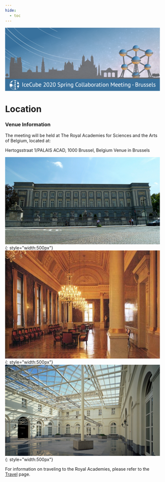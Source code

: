 ```yaml
---
hide:
  - toc
---
```


![2020 Spring Virtual Collaboration Meeting](IceCubeMeeting_FinalBanner_v2.png)

# Location

### Venue Information

The meeting will be held at The Royal Academies for Sciences and the Arts of Belgium, located at:

Hertogsstraat 1/PALAIS ACAD, 1000 Brussel, Belgium
Venue in Brussels

![2020 Spring Virtual Collaboration Meeting](Royal_Academy_Image.jpg){: style="width:500px"}
![2020 Spring Virtual Collaboration Meeting](venue1.jpg){: style="width:500px"}
![2020 Spring Virtual Collaboration Meeting](venue2.jpg){: style="width:500px"}


For information on traveling to the Royal Academies, please refer to the [Travel](/brussels2020/travel) page.